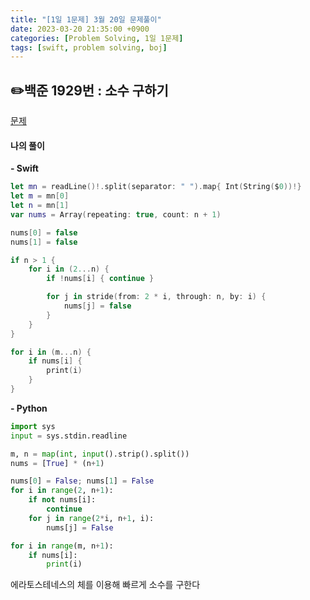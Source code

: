 ```yaml
---
title: "[1일 1문제] 3월 20일 문제풀이"
date: 2023-03-20 21:35:00 +0900
categories: [Problem Solving, 1일 1문제]
tags: [swift, problem solving, boj]
---
```


## ✏️백준 1929번 : 소수 구하기
[문제](https://www.acmicpc.net/problem/1929)

#### 나의 풀이
**- Swift**
```swift
let mn = readLine()!.split(separator: " ").map{ Int(String($0))!}
let m = mn[0]
let n = mn[1]
var nums = Array(repeating: true, count: n + 1)

nums[0] = false
nums[1] = false

if n > 1 {
    for i in (2...n) {
        if !nums[i] { continue }

        for j in stride(from: 2 * i, through: n, by: i) {
            nums[j] = false
        }
    }
}

for i in (m...n) {
    if nums[i] {
        print(i)
    }
}
```

**- Python**
```python
import sys
input = sys.stdin.readline

m, n = map(int, input().strip().split())
nums = [True] * (n+1)

nums[0] = False; nums[1] = False
for i in range(2, n+1):
    if not nums[i]:
        continue
    for j in range(2*i, n+1, i):
        nums[j] = False

for i in range(m, n+1):
    if nums[i]:
        print(i)
```

에라토스테네스의 체를 이용해 빠르게 소수를 구한다

